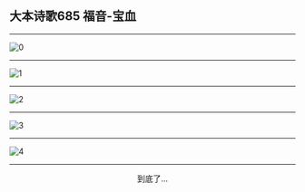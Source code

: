 
## 大本诗歌685 福音-宝血
        
<div id="aplayer0"></div>

---

<img alt="0" data-original="/data/d0680/0.png">

---

<img alt="1" data-original="/data/d0680/1.png">

---

<img alt="2" data-original="/data/d0680/2.png">

---

<img alt="3" data-original="/data/d0680/3.png">

---

<img alt="4" data-original="/data/d0680/4.png">

---

<p style="text-align: center">到底了...</p>

<script src="/js/dist-view.js"></script>

<script>
MAIN.id = 'd0680';
        
const ap0 = new APlayer({
    container: document.getElementById('aplayer0'),
    volume: 1,
    loop: 'none',
    preload: 'none',
    audio: [{
        name: '大本诗歌685.mp3',
        artist: '大本诗歌',
        url: 'https://res.wx.qq.com/voice/getvoice?mediaid=MzI0NTk3MDM5M18yMjQ3NDk2MjYz',
        cover: '/favicon'
    }]
});
</script>
